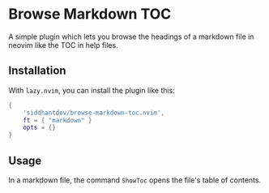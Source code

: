 # Browse Markdown TOC

A simple plugin which lets you browse the headings of a markdown file in neovim like the TOC in help files.

## Installation

With `lazy.nvim`, you can install the plugin like this:

```lua
{
    'siddhantdev/browse-markdown-toc.nvim',
    ft = { "markdown" }
    opts = {}
}
```

## Usage

In a markdown file, the command `ShowToc` opens the file's table of contents.

